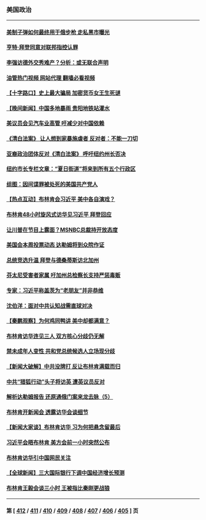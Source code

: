 ### 美国政治
---
#### [美制子弹如何最终用于俄步枪 走私黑市曝光](../../pages/ncid1078159/n14019601.md?06210045) 
#### [亨特‧拜登同意对联邦指控认罪](../../pages/ncid1078159/n14019691.md?06210045) 
#### [李强访德外交秀难产？分析：或无联合声明](../../pages/ncid1078159/n14019652.md?06210045) 
#### [油管热门视频 网站代理 翻墙必看视频](http://138.2.39.72:81/youtube.html?epic-marker?06210045)
#### [【十字路口】史上最大骗局 加密货币女王生死谜](../../pages/ncid1078159/n14019612.md?06210045) 
#### [【晚间新闻】中国多地暴雨 贵阳地铁站灌水](../../pages/ncid1078159/n14019467.md?06210045) 
#### [美议员会见汽车业高管 吁减少对中国依赖](../../pages/ncid1078159/n14019435.md?06210045) 
#### [《清白法案》 让人想到家暴施虐者 反对者：不能一刀切](../../pages/ncid1078159/n14019352.md?06210045) 
#### [亚裔政治团体反对《清白法案》 呼吁纽约州长否决](../../pages/ncid1078159/n14019361.md?06210045) 
#### [纽约市长专栏文章：“夏日街道”将来到所有五个行政区](../../pages/ncid1078159/n14019363.md?06210045) 
#### [组图：因间谍罪被处死的美国共产党人](../../pages/ncid1078159/n14019237.md?06210045) 
#### [【热点互动】布林肯会习近平 美中各自演戏？](../../pages/ncid1078159/n14019297.md?06210045) 
#### [布林肯48小时旋风式访华见习近平 拜登回应](../../pages/ncid1078159/n14019183.md?06210045) 
#### [让川普在节目上露面？MSNBC总裁持开放态度](../../pages/ncid1078159/n14019208.md?06210045) 
#### [美国会本周投票动态 达勒姆将到众院作证](../../pages/ncid1078159/n14019111.md?06210045) 
#### [总统竞选升温 拜登与德桑蒂斯访北加州](../../pages/ncid1078159/n14019302.md?06210045) 
#### [芬太尼受害者家属 吁加州总检察长支持严惩毒贩](../../pages/ncid1078159/n14019298.md?06210045) 
#### [专家：习近平称盖茨为“老朋友”并非恭维](../../pages/ncid1078159/n14019229.md?06210045) 
#### [沈伯洋：面对中共认知战需直球对决](../../pages/ncid1078159/n14019284.md?06210045) 
#### [【秦鹏观察】为何鸡同鸭讲 美中却都满意？](../../pages/ncid1078159/n14019228.md?06210045) 
#### [布林肯访华连见三人 双方核心分歧仍无解](../../pages/ncid1078159/n14019180.md?06210045) 
#### [禁未成年人变性 共和党总统候选人立场现分歧](../../pages/ncid1078159/n14019143.md?06210045) 
#### [【新闻大破解】中共没牌打 反让布林肯满载而归](../../pages/ncid1078159/n14019140.md?06210045) 
#### [中共“猎狐行动”头子将访英 遭英议员反对](../../pages/ncid1078159/n14019129.md?06210045) 
#### [解析达勒姆报告 还原通俄门案来龙去脉（5）](../../pages/ncid1078159/n14016671.md?06210045) 
#### [布林肯开新闻会 透露访华会谈细节](../../pages/ncid1078159/n14019092.md?06210045) 
#### [【新闻大家谈】布林肯访华 习为何把悬念留最后](../../pages/ncid1078159/n14019030.md?06210045) 
#### [习近平会晤布林肯 美方会前一小时突然公布](../../pages/ncid1078159/n14018856.md?06210045) 
#### [布林肯访华引中国网民关注](../../pages/ncid1078159/n14018557.md?06210045) 
#### [【全球新闻】三大国际银行下调中国经济增长预测](../../pages/ncid1078159/n14018824.md?06210045) 
#### [布林肯王毅会谈三小时 王被指比秦刚更战狼](../../pages/ncid1078159/n14018813.md?06210045) 

---
#### 第 [ [412](./412.md?06210045) / [411](./411.md?06210045) / [410](./410.md?06210045) / [409](./409.md?06210045) / [408](./408.md?06210045) / [407](./407.md?06210045) / [406](./406.md?06210045) / [405](./405.md?06210045) ] 页
